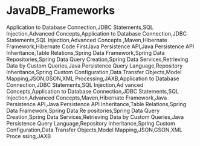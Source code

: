 # JavaDB_Frameworks
Application to Database Connection,JDBC Statements,SQL Injection,Advanced Concepts,Application to Database Connection,JDBC Statements,SQL Injection,Advanced Concepts
,Maven,Hibernate Framework,Hibernate Code FirstJava Persistence API,Java Persistence API Inheritance,Table Relations,Spring Data Framework,Spring Data Repositories,Spring Data Query Creation,Spring Data Services,Retrieving Data by
Custom Queries,Java Persistence Query Language,Repository Inheritance,Spring Custom Configuration,Data Transfer Objects,Model Mapping,JSON,GSON,XML Processing,JAXB,Application to Database Connection,JDBC Statements,SQL Injection,Ad
vanced Concepts,Application to Database Connection,JDBC Statements,SQL Injection,Advanced Concepts,Maven,Hibernate Framework,Java Persistence API,Java Persistence API Inheritance,Table Relations,Spring Data Framework,Spring Data Re
positories,Spring Data Query Creation,Spring Data Services,Retrieving Data by Custom Queries,Java Persistence Query Language,Repository Inheritance,Spring Custom Configuration,Data Transfer Objects,Model Mapping,JSON,GSON,XML Proce
ssing,JAXB

